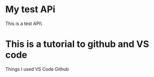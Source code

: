 # My test APi
This is a test API\

# This is a tutorial to github and VS code
Things I used
VS Code
Github
